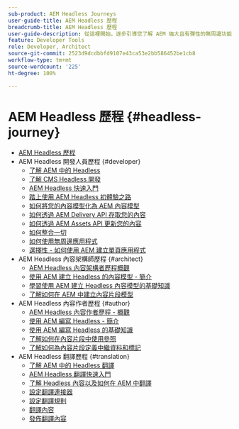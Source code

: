 ```yaml
---
sub-product: AEM Headless Journeys
user-guide-title: AEM Headless 歷程
breadcrumb-title: AEM Headless 歷程
user-guide-description: 從這裡開始，逐步引導您了解 AEM 強大且有彈性的無周邊功能、其功能，以及如何在您的專案中運用這些功能。
feature: Developer Tools
role: Developer, Architect
source-git-commit: 2523d9dcdbbfd9107e43ca53e2bb586452be1cb8
workflow-type: tm+mt
source-wordcount: '225'
ht-degree: 100%

---
```



# AEM Headless 歷程 {#headless-journey}

+ [AEM Headless 歷程](/help/journey-headless/home.md)
+ AEM Headless 開發人員歷程 {#developer}
   + [了解 AEM 中的 Headless](developer/overview.md)
   + [了解 CMS Headless 開發](developer/learn-about.md)
   + [AEM Headless 快速入門](developer/getting-started.md)
   + [踏上使用 AEM Headless 初體驗之路](developer/path-to-first-experience.md)
   + [如何將您的內容模型化為 AEM 內容模型](developer/model-your-content.md)
   + [如何透過 AEM Delivery API 存取您的內容](developer/access-your-content.md)
   + [如何透過 AEM Assets API 更新您的內容](developer/update-your-content.md)
   + [如何整合一切](developer/put-it-all-together.md)
   + [如何使用無周邊應用程式](developer/go-live.md)
   + [選擇性 - 如何使用 AEM 建立單頁應用程式](developer/create-spa.md)
+ AEM Headless 內容架構師歷程 {#architect}
   + [AEM Headless 內容架構者歷程概觀](architect/overview.md)
   + [使用 AEM 建立 Headless 的內容模型 - 簡介](architect/introduction.md)
   + [學習使用 AEM 建立 Headless 內容模型的基礎知識](architect/basics.md)
   + [了解如何在 AEM 中建立內容片段模型](architect/model-structure.md)
+ AEM Headless 內容作者歷程 {#author}
   + [AEM Headless 內容作者歷程 - 概觀](author/overview.md)
   + [使用 AEM 編寫 Headless - 簡介](author/introduction.md)
   + [使用 AEM 編寫 Headless 的基礎知識](author/basics.md)
   + [了解如何在內容片段中使用參照](author/references.md)
   + [了解如何為內容片段定義中繼資料和標記](author/metadata-tagging.md)
+ AEM Headless 翻譯歷程 {#translation}
   + [了解 AEM 中的 Headless 翻譯](translation/overview.md)
   + [AEM Headless 翻譯快速入門](translation/getting-started.md)
   + [了解 Headless 內容以及如何在 AEM 中翻譯](translation/learn-about.md)
   + [設定翻譯連接器](translation/configure-connector.md)
   + [設定翻譯規則](translation/translation-rules.md)
   + [翻譯內容](translation/translate-content.md)
   + [發佈翻譯內容](translation/publish-content.md)
